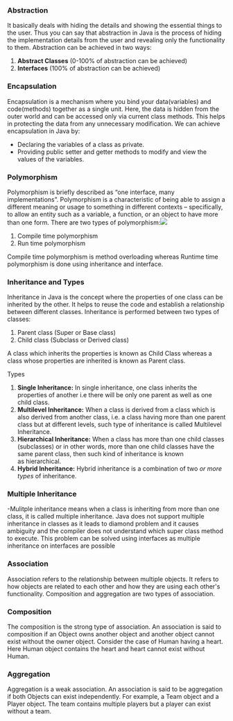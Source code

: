 ### Abstraction
It basically deals with hiding the details and showing the essential things to the user. Thus you can say that abstraction in Java is the process of hiding the implementation details from the user and revealing only the functionality to them. Abstraction can be achieved in two ways:

1.  **Abstract Classes** (0-100% of abstraction can be achieved)
2.  **Interfaces** (100% of abstraction can be achieved)

### Encapsulation
Encapsulation is a mechanism where you bind your data(variables) and code(methods) together as a single unit. Here, the data is hidden from the outer world and can be accessed only via current class methods. This helps in protecting the data from any unnecessary modification. We can achieve encapsulation in Java by:

-   Declaring the variables of a class as private.
-   Providing public setter and getter methods to modify and view the values of the variables.

### Polymorphism
Polymorphism is briefly described as “one interface, many implementations”. Polymorphism is a characteristic of being able to assign a different meaning or usage to something in different contexts – specifically, to allow an entity such as a variable, a function, or an object to have more than one form. There are two types of polymorphism:![](https://d1jnx9ba8s6j9r.cloudfront.net/blog/wp-content/uploads/2017/04/Polymorphism-483x300.png)

1.  Compile time polymorphism
2.  Run time polymorphism

Compile time polymorphism is method overloading whereas Runtime time polymorphism is done using inheritance and interface.

### Inheritance and Types
Inheritance in Java is the concept where the properties of one class can be inherited by the other. It helps to reuse the code and establish a relationship between different classes. Inheritance is performed between two types of classes:

1.  Parent class (Super or Base class)
2.  Child class (Subclass or Derived class)

A class which inherits the properties is known as Child Class whereas a class whose properties are inherited is known as Parent class.

Types 

1.  **Single Inheritance:** In single inheritance, one class inherits the properties of another i.e there will be only one parent as well as one child class.
2.  **Multilevel Inheritance:** When a class is derived from a class which is also derived from another class, i.e. a class having more than one parent class but at different levels, such type of inheritance is called Multilevel Inheritance.
3.  **Hierarchical Inheritance:** When a class has more than one child classes (subclasses) or in other words, more than one child classes have the same parent class, then such kind of inheritance is known as hierarchical.
4.  **Hybrid Inheritance:** Hybrid inheritance is a combination of two _or more types_ of inheritance.


### Multiple Inheritance
-Mulitple inheritance means when a class is inheriting from more than one class, it is called multiple inheritance.
Java does not support multiple inheritance in classes as it leads to diamond problem and it causes ambiguity and the compiler does not understand which super class method to execute.
This problem can be solved using interfaces as multiple inheritance on interfaces are possible

### Association

Association refers to the relationship between multiple objects. It refers to how objects are related to each other and how they are using each other's functionality. Composition and aggregation are two types of association.

### Composition

The composition is the strong type of association. An association is said to composition if an Object owns another object and another object cannot exist without the owner object. Consider the case of Human having a heart. Here Human object contains the heart and heart cannot exist without Human.

### Aggregation

Aggregation is a weak association. An association is said to be aggregation if both Objects can exist independently. For example, a Team object and a Player object. The team contains multiple players but a player can exist without a team.